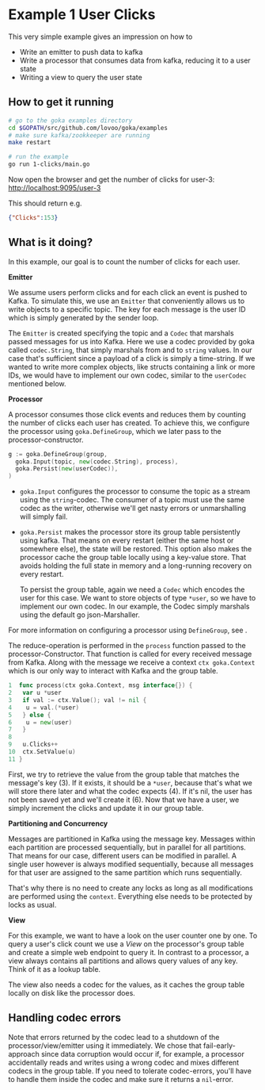 # Example 1 User Clicks

This very simple example gives an impression on how to

* Write an emitter to push data to kafka
* Write a processor that consumes data from kafka, reducing it to a user state
* Writing a view to query the user state

## How to get it running
```bash
# go to the goka examples directory
cd $GOPATH/src/github.com/lovoo/goka/examples
# make sure kafka/zookkeeper are running
make restart

# run the example
go run 1-clicks/main.go
```
Now open the browser and get the number of clicks for user-3: <http://localhost:9095/user-3>

This should return e.g.

```json
{"Clicks":153}
```

## What is it doing?
In this example, our goal is to count the number of clicks for each user.

**Emitter**

We assume users perform clicks and for each click an event is pushed to Kafka. To simulate this, we use an
`Emitter` that conveniently allows us to write objects to a specific topic. The key for each message is the user ID which is simply
generated by the sender loop.

The `Emitter` is created specifying the topic and a `Codec` that marshals passed messages for us into Kafka.
Here we use a codec provided by goka called `codec.String`, that simply marshals from and to `string` values.
In our case that's sufficient since a payload of a click is simply a time-string. If we wanted to write more
complex objects, like structs containing a link or more IDs, we would have to implement our own
codec, similar to the `userCodec` mentioned below.

**Processor**

A processor consumes those click events and reduces them by counting the number of clicks each
user has created. To achieve this, we configure the processor using `goka.DefineGroup`, which we later
pass to the processor-constructor.

```go
g := goka.DefineGroup(group,
  goka.Input(topic, new(codec.String), process),
  goka.Persist(new(userCodec)),
)
```

* `goka.Input` configures the processor to consume the topic as a stream using the `string`-codec.
The consumer of a topic must use the same codec as the writer, otherwise we'll get nasty errors or
unmarshalling will simply fail.

* `goka.Persist` makes the processor store its group table persistently using kafka. That means on every
restart (either the same host or somewhere else), the state will be restored.
This option also makes the processor cache the group table locally using a key-value store.
That avoids holding the full state in memory and a long-running recovery on every restart.

  To persist the group table, again we need a `Codec` which encodes the user for this case.
  We want to store objects of type `*user`, so we have to implement our own codec. In our example,
  the Codec simply marshals using the default go json-Marshaller.

For more information on configuring a processor using `DefineGroup`, see <??>.

The reduce-operation is performed in the `process` function passed to the processor-Constructor.
That function is called for every received message from Kafka.
Along with the message we receive a context `ctx goka.Context` which is our only way to interact
with Kafka and the group table.

```go
1  func process(ctx goka.Context, msg interface{}) {
2   var u *user
3   if val := ctx.Value(); val != nil {
4    u = val.(*user)
5   } else {
6    u = new(user)
7   }
8
9   u.Clicks++
10  ctx.SetValue(u)
11 }
```

First, we try to retrieve the value from the group table that matches the message's key (3).
If it exists, it should be a `*user`, because that's what we will store there later and what the
codec expects (4). If it's nil, the user has not been saved yet and we'll create it (6).
Now that we have a user, we simply increment the clicks and update it in our group table.

**Partitioning and Concurrency**

Messages are partitioned in Kafka using the message key. Messages within each partition are processed sequentially,
but in parallel for all partitions. That means for our case, different users can be modified
in parallel. A single user however is always modified sequentially, because all messages for that user are assigned
to the same partition which runs sequentially.

That's why there is no need to create any locks as long as all modifications are performed using the `context`.
Everything else needs to be protected by locks as usual.


**View**

For this example, we want to have a look on the user counter one by one. To query a user's click
count we use a *View* on the processor's group table and create a simple web endpoint
to query it.
In contrast to a processor, a view always contains all partitions and allows query
values of any key. Think of it as a lookup table.

The view also needs a codec for the values, as it caches the group table locally on disk like the processor does.

## Handling codec errors
Note that errors returned by the codec lead to a shutdown of the
processor/view/emitter using it immediately. We chose that fail-early-approach since data corruption would occur if,
for example, a processor accidentally reads and writes using a wrong codec and mixes different codecs in the group table.
If you need to tolerate codec-errors, you'll have to handle them inside the codec and make sure it returns a `nil`-error.
